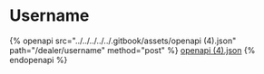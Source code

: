 # Username

{% openapi src="../../../../../.gitbook/assets/openapi (4).json" path="/dealer/username" method="post" %}
[openapi (4).json](<../../../../../.gitbook/assets/openapi (4).json>)
{% endopenapi %}
